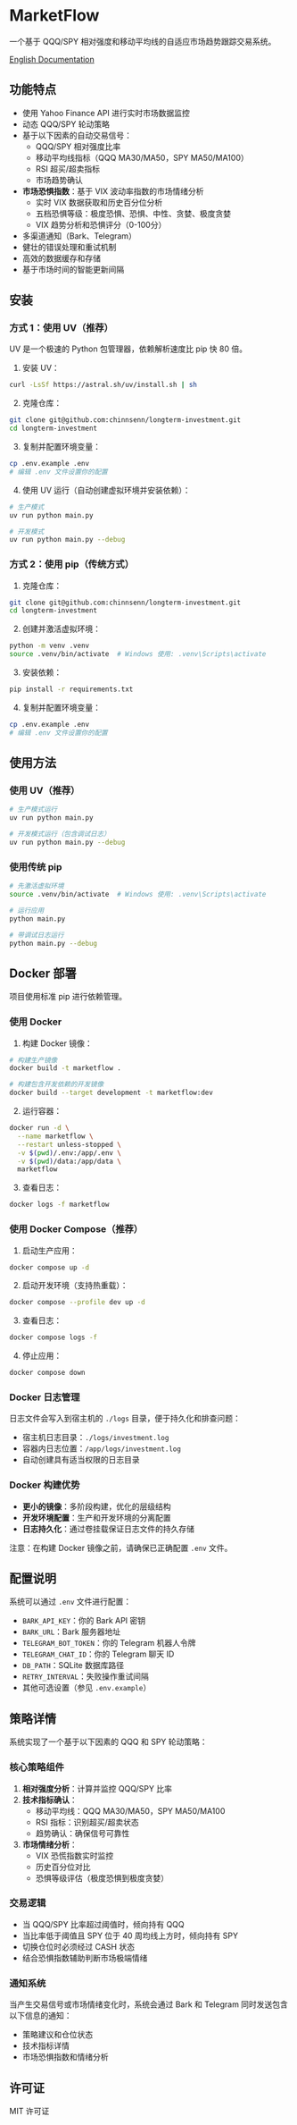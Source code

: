 # MarketFlow

一个基于 QQQ/SPY 相对强度和移动平均线的自适应市场趋势跟踪交易系统。

[English Documentation](README.md)

## 功能特点

- 使用 Yahoo Finance API 进行实时市场数据监控
- 动态 QQQ/SPY 轮动策略
- 基于以下因素的自动交易信号：
  - QQQ/SPY 相对强度比率
  - 移动平均线指标（QQQ MA30/MA50，SPY MA50/MA100）
  - RSI 超买/超卖指标
  - 市场趋势确认
- **市场恐惧指数**：基于 VIX 波动率指数的市场情绪分析
  - 实时 VIX 数据获取和历史百分位分析
  - 五档恐惧等级：极度恐惧、恐惧、中性、贪婪、极度贪婪
  - VIX 趋势分析和恐惧评分（0-100分）
- 多渠道通知（Bark、Telegram）
- 健壮的错误处理和重试机制
- 高效的数据缓存和存储
- 基于市场时间的智能更新间隔

## 安装

### 方式 1：使用 UV（推荐）

UV 是一个极速的 Python 包管理器，依赖解析速度比 pip 快 80 倍。

1. 安装 UV：
```bash
curl -LsSf https://astral.sh/uv/install.sh | sh
```

2. 克隆仓库：
```bash
git clone git@github.com:chinnsenn/longterm-investment.git
cd longterm-investment
```

3. 复制并配置环境变量：
```bash
cp .env.example .env
# 编辑 .env 文件设置你的配置
```

4. 使用 UV 运行（自动创建虚拟环境并安装依赖）：
```bash
# 生产模式
uv run python main.py

# 开发模式
uv run python main.py --debug
```

### 方式 2：使用 pip（传统方式）

1. 克隆仓库：
```bash
git clone git@github.com:chinnsenn/longterm-investment.git
cd longterm-investment
```

2. 创建并激活虚拟环境：
```bash
python -m venv .venv
source .venv/bin/activate  # Windows 使用: .venv\Scripts\activate
```

3. 安装依赖：
```bash
pip install -r requirements.txt
```

4. 复制并配置环境变量：
```bash
cp .env.example .env
# 编辑 .env 文件设置你的配置
```

## 使用方法

### 使用 UV（推荐）
```bash
# 生产模式运行
uv run python main.py

# 开发模式运行（包含调试日志）
uv run python main.py --debug
```

### 使用传统 pip
```bash
# 先激活虚拟环境
source .venv/bin/activate  # Windows 使用: .venv\Scripts\activate

# 运行应用
python main.py

# 带调试日志运行
python main.py --debug
```

## Docker 部署

项目使用标准 pip 进行依赖管理。

### 使用 Docker

1. 构建 Docker 镜像：
```bash
# 构建生产镜像
docker build -t marketflow .

# 构建包含开发依赖的开发镜像
docker build --target development -t marketflow:dev
```

2. 运行容器：
```bash
docker run -d \
  --name marketflow \
  --restart unless-stopped \
  -v $(pwd)/.env:/app/.env \
  -v $(pwd)/data:/app/data \
  marketflow
```

3. 查看日志：
```bash
docker logs -f marketflow
```

### 使用 Docker Compose（推荐）

1. 启动生产应用：
```bash
docker compose up -d
```

2. 启动开发环境（支持热重载）：
```bash
docker compose --profile dev up -d
```

3. 查看日志：
```bash
docker compose logs -f
```

4. 停止应用：
```bash
docker compose down
```

### Docker 日志管理

日志文件会写入到宿主机的 `./logs` 目录，便于持久化和排查问题：

- 宿主机日志目录：`./logs/investment.log`
- 容器内日志位置：`/app/logs/investment.log`
- 自动创建具有适当权限的日志目录

### Docker 构建优势

- **更小的镜像**：多阶段构建，优化的层级结构
- **开发环境配置**：生产和开发环境的分离配置
- **日志持久化**：通过卷挂载保证日志文件的持久存储

注意：在构建 Docker 镜像之前，请确保已正确配置 `.env` 文件。

## 配置说明

系统可以通过 `.env` 文件进行配置：
- `BARK_API_KEY`：你的 Bark API 密钥
- `BARK_URL`：Bark 服务器地址
- `TELEGRAM_BOT_TOKEN`：你的 Telegram 机器人令牌
- `TELEGRAM_CHAT_ID`：你的 Telegram 聊天 ID
- `DB_PATH`：SQLite 数据库路径
- `RETRY_INTERVAL`：失败操作重试间隔
- 其他可选设置（参见 `.env.example`）

## 策略详情

系统实现了一个基于以下因素的 QQQ 和 SPY 轮动策略：

### 核心策略组件
1. **相对强度分析**：计算并监控 QQQ/SPY 比率
2. **技术指标确认**：
   - 移动平均线：QQQ MA30/MA50，SPY MA50/MA100
   - RSI 指标：识别超买/超卖状态
   - 趋势确认：确保信号可靠性
3. **市场情绪分析**：
   - VIX 恐慌指数实时监控
   - 历史百分位对比
   - 恐惧等级评估（极度恐惧到极度贪婪）

### 交易逻辑
- 当 QQQ/SPY 比率超过阈值时，倾向持有 QQQ
- 当比率低于阈值且 SPY 位于 40 周均线上方时，倾向持有 SPY
- 切换仓位时必须经过 CASH 状态
- 结合恐惧指数辅助判断市场极端情绪

### 通知系统
当产生交易信号或市场情绪变化时，系统会通过 Bark 和 Telegram 同时发送包含以下信息的通知：
- 策略建议和仓位状态
- 技术指标详情
- 市场恐惧指数和情绪分析

## 许可证

MIT 许可证
